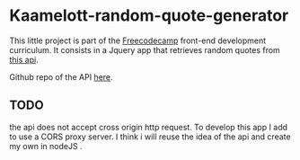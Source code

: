 # Kaamelott-random-quote-generator

This little project is part of the [Freecodecamp](https://www.freecodecamp.org/learn/front-end-development-libraries/) front-end development curriculum.
It consists in a Jquery app that retrieves random quotes from [this api](https://kaamelott.chaudie.re/).

Github repo of the API [here](https://github.com/sin0light/api-kaamelott/).

## TODO
the api does not accept cross origin http request. To develop this app I add to use a CORS proxy server. 
I think i will reuse the idea of the api and create my own in nodeJS . 

